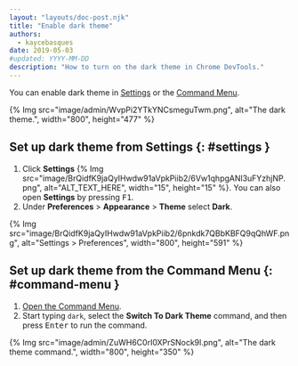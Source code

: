 ```yaml
---
layout: "layouts/doc-post.njk"
title: "Enable dark theme"
authors:
  - kaycebasques
date: 2019-05-03
#updated: YYYY-MM-DD
description: "How to turn on the dark theme in Chrome DevTools."
---
```


You can enable dark theme in [Settings][1] or the [Command Menu][2].

{% Img src="image/admin/WvpPi2YTkYNCsmeguTwm.png", alt="The dark theme.", width="800", height="477" %}

## Set up dark theme from Settings {: #settings }

1.  Click **Settings** {% Img src="image/BrQidfK9jaQyIHwdw91aVpkPiib2/6Vw1qhpgANl3uFYzhjNP.png", alt="ALT_TEXT_HERE", width="15", height="15" %}.
    You can also open **Settings** by pressing <kbd>F1</kbd>.
2.  Under **Preferences** > **Appearance** > **Theme** select **Dark**.

{% Img src="image/BrQidfK9jaQyIHwdw91aVpkPiib2/6pnkdk7QBbKBFQ9qQhWF.png", alt="Settings > Preferences", width="800", height="591" %}

## Set up dark theme from the Command Menu {: #command-menu }

1.  [Open the Command Menu][3].
2.  Start typing `dark`, select the **Switch To Dark Theme** command, and then press
    <kbd>Enter</kbd> to run the command.

{% Img src="image/admin/ZuWH6C0rI0XPrSNock9l.png", alt="The dark theme command.", width="800", height="350" %}

[1]: #settings
[2]: #command-menu
[3]: /docs/devtools/command-menu
